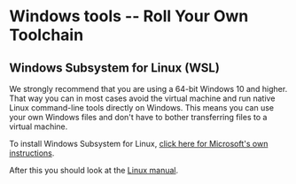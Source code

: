 # Windows tools -- Roll Your Own Toolchain

## Windows Subsystem for Linux (WSL)
We strongly recommend that you are using a 64-bit Windows 10 and higher. That way you can in most cases avoid the virtual machine and run native Linux command-line tools directly on Windows. This means you can use your own Windows files and don't have to bother transferring files to a virtual machine.

To install Windows Subsystem for Linux, [click here for Microsoft's own instructions](https://docs.microsoft.com/en-us/windows/wsl/install).

After this you should look at the [Linux manual](linux.md).
